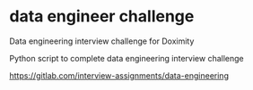 # data engineer challenge
Data engineering interview challenge for Doximity

Python script to complete data engineering interview challenge

https://gitlab.com/interview-assignments/data-engineering
